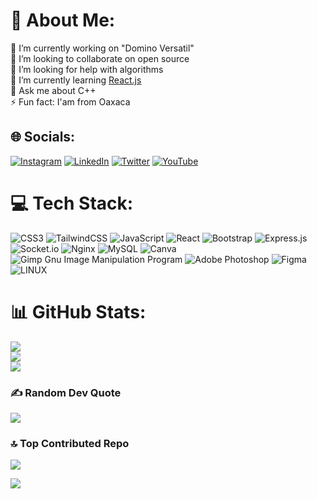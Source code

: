 # 💫 About Me:
🔭 I’m currently working on "Domino Versatil"<br>
👯 I’m looking to collaborate on open source<br>
🤝 I’m looking for help with algorithms<br>
🌱 I’m currently learning [React.js](https://es.react.dev/)<br>
💬 Ask me about C++<br>
⚡ Fun fact: I'am from Oaxaca


## 🌐 Socials:
[![Instagram](https://img.shields.io/badge/Instagram-%23E4405F.svg?logo=Instagram&logoColor=white)](https://www.instagram.com/_fernando_mauro_/) [![LinkedIn](https://img.shields.io/badge/LinkedIn-%230077B5.svg?logo=linkedin&logoColor=white)](https://www.linkedin.com/in/fernando-mauro/) [![Twitter](https://img.shields.io/badge/Twitter-%231DA1F2.svg?logo=Twitter&logoColor=white)](https://twitter.com/fernandomauro_) [![YouTube](https://img.shields.io/badge/YouTube-%23FF0000.svg?logo=YouTube&logoColor=white)](https://www.youtube.com/channel/UC2CmZ5ILc_loKgrNT3BuE6w) 

# 💻 Tech Stack:
![CSS3](https://img.shields.io/badge/css3-%231572B6.svg?style=for-the-badge&logo=css3&logoColor=white) ![TailwindCSS](https://img.shields.io/badge/tailwindcss-%2338B2AC.svg?style=for-the-badge&logo=tailwind-css&logoColor=white) ![JavaScript](https://img.shields.io/badge/javascript-%23323330.svg?style=for-the-badge&logo=javascript&logoColor=%23F7DF1E) ![React](https://img.shields.io/badge/react-%2320232a.svg?style=for-the-badge&logo=react&logoColor=%2361DAFB) ![Bootstrap](https://img.shields.io/badge/bootstrap-%23563D7C.svg?style=for-the-badge&logo=bootstrap&logoColor=white) ![Express.js](https://img.shields.io/badge/express.js-%23404d59.svg?style=for-the-badge&logo=express&logoColor=%2361DAFB) ![Socket.io](https://img.shields.io/badge/Socket.io-black?style=for-the-badge&logo=socket.io&badgeColor=010101) ![Nginx](https://img.shields.io/badge/nginx-%23009639.svg?style=for-the-badge&logo=nginx&logoColor=white) ![MySQL](https://img.shields.io/badge/mysql-%2300f.svg?style=for-the-badge&logo=mysql&logoColor=white) ![Canva](https://img.shields.io/badge/Canva-%2300C4CC.svg?style=for-the-badge&logo=Canva&logoColor=white) ![Gimp Gnu Image Manipulation Program](https://img.shields.io/badge/Gimp-657D8B?style=for-the-badge&logo=gimp&logoColor=FFFFFF) ![Adobe Photoshop](https://img.shields.io/badge/adobephotoshop-%2331A8FF.svg?style=for-the-badge&logo=adobephotoshop&logoColor=white) 	![Figma](https://img.shields.io/badge/figma-%23F24E1E.svg?style=for-the-badge&logo=figma&logoColor=white) ![LINUX](https://img.shields.io/badge/Linux-FCC624?style=for-the-badge&logo=linux&logoColor=black)
# 📊 GitHub Stats:
![](https://github-readme-stats.vercel.app/api?username=Fernando-Mauro&theme=dark&hide_border=false&include_all_commits=true&count_private=true)<br/>
![](https://github-readme-streak-stats.herokuapp.com/?user=Fernando-Mauro&theme=dark&hide_border=false)<br/>
![](https://github-readme-stats.vercel.app/api/top-langs/?username=Fernando-Mauro&theme=dark&hide_border=false&include_all_commits=true&count_private=true&layout=compact)

### ✍️ Random Dev Quote
![](https://quotes-github-readme.vercel.app/api?type=horizontal&theme=radical)

### 🔝 Top Contributed Repo
![](https://github-contributor-stats.vercel.app/api?username=Fernando-Mauro&limit=5&theme=dark&combine_all_yearly_contributions=true)

[![](https://visitcount.itsvg.in/api?id=Fernando-Mauro&icon=0&color=0)](https://visitcount.itsvg.in)

<!--START_SECTION:waka-->

<!--END_SECTION:waka-->